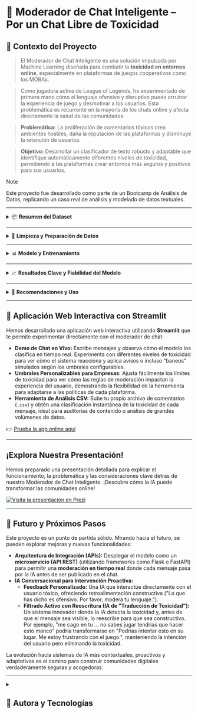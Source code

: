 # 💬 Moderador de Chat Inteligente – Por un Chat Libre de Toxicidad

## 🧩 Contexto del Proyecto

> El Moderador de Chat Inteligente es una solución impulsada por Machine Learning diseñada para combatir la **toxicidad en entornos online**, especialmente en plataformas de juegos cooperativos como los MOBAs.

> Como jugadora activa de League of Legends, he experimentado de primera mano cómo el lenguaje ofensivo y disruptivo puede arruinar la experiencia de juego y desmotivar a los usuarios. Esta problemática es recurrente en la mayoría de los chats online y afecta directamente la salud de las comunidades.

> **Problemática:** La proliferación de comentarios tóxicos crea ambientes hostiles, daña la reputación de las plataformas y disminuye la retención de usuarios.

> **Objetivo:**
> Desarrollar un clasificador de texto robusto y adaptable que identifique automáticamente diferentes niveles de toxicidad, permitiendo a las plataformas crear entornos más seguros y positivos para sus usuarios.

> [!NOTE]
> Este proyecto fue desarrollado como parte de un Bootcamp de Análisis de Datos, replicando un caso real de análisis y modelado de datos textuales.

---

<details>
<summary>📦 <strong>Resumen del Dataset</strong></summary>

El modelo fue entrenado con un extenso dataset de conversaciones de chat, crucial para capturar la diversidad del lenguaje online:

- **Origen Principal:** Datos de chat de juegos, incluyendo un conjunto significativo del repositorio **"Dota 2 Toxic Chat Data" de Kaggle**, que contiene una amplia gama de interacciones en el contexto de juegos multijugador online.
- **Diversidad:** El dataset abarca una variedad de mensajes que reflejan la dinámica real de los chats, desde comentarios inofensivos hasta lenguaje ofensivo y tóxico.
- **Adaptabilidad:** Aunque los datos provienen de Dota 2, la naturaleza del lenguaje tóxico es transversal. Esto hace que el modelo sea **altamente adaptable y escalable para funcionar eficazmente en cualquier otro MOBA** (como League of Legends, Smite, etc.) y, en general, en cualquier plataforma de chat o comunidad online que busque una moderación de contenido avanzada.

</details>

---

<details>
<summary>🧹 <strong>Limpieza y Preparación de Datos</strong></summary>

Para asegurar la calidad y el balance del modelo, se aplicaron los siguientes pasos clave:

- **Estandarización:** Normalización y limpieza del texto para manejar variaciones como mayúsculas/minúsculas, puntuación y caracteres especiales.
- **Tokenización:** Conversión del texto a un formato numérico (tokens) comprensible para el modelo, utilizando el tokenizador de **DistilBERT**.
- **Manejo de Desequilibrio de Clases:** Se utilizó el algoritmo **RandomOverSampler** (parte de `imblearn`) para sobremuestrear las categorías minoritarias (por ejemplo, "Levemente Tóxico" y "Gravemente Tóxico"). Esto es crucial para que el modelo aprenda a identificar estas clases importantes con mayor precisión, sin estar sesgado por la abundancia de mensajes no tóxicos.
- **Preparación para Hugging Face:** Adaptación de los datos al formato `Dataset` compatible con la librería `Hugging Face Transformers` para el entrenamiento.

</details>

---

<details>
<summary>📊 <strong>Modelo y Entrenamiento</strong></summary>

- **Algoritmo Base:** Se utilizó **DistilBERT**, una versión más pequeña y rápida de BERT, optimizada para tareas de clasificación de texto. DistilBERT es un modelo de última generación pre-entrenado en grandes volúmenes de texto, lo que le permite entender el contexto y los matices del lenguaje de forma excepcional.
- **Técnica:** **Fine-tuning** (ajuste fino) de DistilBERT. Esto significa que el modelo pre-entrenado se adaptó específicamente a la tarea de clasificar mensajes de chat tóxicos, aprendiendo de nuestros datos etiquetados.
- **Clasificación Multicategoría:** El modelo clasifica los mensajes en cuatro categorías principales:
    - **No Tóxico:** Mensajes inofensivos y respetuosos.
    - **Acción/Juego:** Mensajes relacionados con la dinámica del juego sin toxicidad.
    - **Levemente Tóxico:** Mensajes con tono negativo o sarcasmo sutil, pero no gravemente ofensivos.
    - **Gravemente Tóxico:** Mensajes con lenguaje vulgar, amenazas o insultos severos.
- **Plataforma de Entrenamiento:** Se utilizó el `Trainer` de la librería `Hugging Face Transformers` para una gestión eficiente del entrenamiento.

</details>

---

<details>
<summary>📈 <strong>Resultados Clave y Fiabilidad del Modelo</strong></summary>

- **Alta Precisión en Detección Crítica:** El modelo demuestra una **alta fiabilidad** en la clasificación de mensajes, especialmente en la detección de contenido "**Gravemente Tóxico**" y "**No Tóxico**". Esto significa que es muy efectivo en identificar el contenido más dañino y en diferenciarlo de los mensajes seguros.
- **Manejo de Sutiles Matices:** Gracias al entrenamiento con DistilBERT y el sobremuestreo, el modelo también tiene una capacidad significativa para identificar el contenido "**Levemente Tóxico**" y de "**Acción/Juego**", aunque estas categorías pueden presentar un mayor desafío debido a su naturaleza más ambigua o su menor representación inicial en los datos.
- **Fiabilidad en Contextos Empresariales:** La robustez del modelo lo hace idóneo para su aplicación en entornos reales, proporcionando una base sólida para la automatización de la moderación de contenido.

**[Aquí se insertarán las métricas detalladas y su explicación simplificada una vez que estén disponibles y el Streamlit funcione.]**

---

### 📄 Informe Detallado del Modelo

Para un análisis técnico más profundo del rendimiento del modelo y las decisiones de diseño, puedes descargar el informe completo aquí:

[Enlace de descarga del informe (PDF/Markdown) - ¡Pronto disponible!]

</details>

---

<details>
<summary>🧭 <strong>Recomendaciones y Uso</strong></summary>

El Moderador de Chat Inteligente es una herramienta potente, pero su implementación óptima requiere considerar:

- **Herramienta de Apoyo, No Sustituto Total:** Debe complementar, no reemplazar por completo, la moderación humana, especialmente para casos complejos que requieran juicio contextual.
- **Umbrales Configurables:** Las empresas pueden ajustar los umbrales de toxicidad y baneo (como se demuestra en la aplicación Streamlit) para adaptar la sensibilidad del moderador a sus políticas específicas de comunidad.
- **Monitoreo Continuo:** Los modelos de IA necesitan ser monitoreados y reentrenados periódicamente con nuevos datos para adaptarse a la evolución del lenguaje y las nuevas formas de toxicidad.
- **Feedback Loop:** Implementar un sistema donde los moderadores humanos puedan corregir las predicciones del modelo, lo que a su vez retroalimenta y mejora futuras versiones del modelo.

</details>

---

## 🚀 Aplicación Web Interactiva con Streamlit

Hemos desarrollado una aplicación web interactiva utilizando **Streamlit** que te permite experimentar directamente con el moderador de chat:

- **Demo de Chat en Vivo:** Escribe mensajes y observa cómo el modelo los clasifica en tiempo real. Experimenta con diferentes niveles de toxicidad para ver cómo el sistema reacciona y aplica avisos o incluso "baneos" simulados según los umbrales configurables.
- **Umbrales Personalizables para Empresas:** Ajusta fácilmente los límites de toxicidad para ver cómo las reglas de moderación impactan la experiencia del usuario, demostrando la flexibilidad de la herramienta para adaptarse a las políticas de cada plataforma.
- **Herramienta de Análisis CSV:** Sube tu propio archivo de comentarios (`.csv`) y obtén una clasificación instantánea de la toxicidad de cada mensaje, ideal para auditorías de contenido o análisis de grandes volúmenes de datos.

👉 [Prueba la app online aquí]([ENLACE_A_TU_APP_STREAMLIT])

---

## ¡Explora Nuestra Presentación!

Hemos preparado una presentación detallada para explicar el funcionamiento, la problemática y las consideraciones clave detrás de nuestro Moderador de Chat Inteligente. ¡Descubre cómo la IA puede transformar las comunidades online!

[![Visita la presentación en Prezi](https://img.shields.io/badge/Prezi-Ver%20Presentaci%C3%B3n-blue?style=for-the-badge&logo=prezi)]([ENLACE_A_TU_PRESENTACION_PREZI])

---

## 🔮 Futuro y Próximos Pasos

Este proyecto es un punto de partida sólido. Mirando hacia el futuro, se pueden explorar mejoras y nuevas funcionalidades:

- **Arquitectura de Integración (APIs):** Desplegar el modelo como un **microservicio (API REST)** (utilizando frameworks como Flask o FastAPI) para permitir una **moderación en tiempo real** donde cada mensaje pasa por la IA antes de ser publicado en el chat.
- **IA Conversacional para Intervención Proactiva:**
    - **Feedback Personalizado:** Una IA que interactúe directamente con el usuario tóxico, ofreciendo retroalimentación constructiva ("Lo que has dicho es ofensivo. Por favor, modera tu lenguaje.").
    - **Filtrado Activo con Reescritura (IA de "Traducción de Toxicidad"):** Un sistema innovador donde la IA detecta la toxicidad y, antes de que el mensaje sea visible, lo reescribe para que sea constructivo. Por ejemplo, "me cago en tu ... no sabes jugar tendrias que hacer esto manco" podría transformarse en "Podrías intentar esto en su lugar. Me estoy frustrando con el juego.", manteniendo la intención del usuario pero eliminando la toxicidad.

La evolución hacia sistemas de IA más contextuales, proactivos y adaptativos es el camino para construir comunidades digitales verdaderamente seguras y acogedoras.

---

<details>
  <summary>
    <h2>👤 Autora y Tecnologías</h2>
  </summary>

[![Rocío](https://img.shields.io/badge/@JimenezRoDA-GitHub-181717?logo=github&style=flat-square)](https://github.com/JimenezRoDA)

---

![Python](https://img.shields.io/badge/Python-3.12.7-blue?logo=python)
![Jupyter](https://img.shields.io/badge/Jupyter-Notebook-orange?logo=jupyter)
![Streamlit](https://img.shields.io/badge/Streamlit-App-red?logo=streamlit)
![Transformers](https://img.shields.io/badge/Hugging%20Face-Transformers-yellow?logo=huggingface)
![PyTorch](https://img.shields.io/badge/PyTorch-Deep%20Learning-orange?logo=pytorch)
![Scikit-learn](https://img.shields.io/badge/Scikit--learn-ML%20Tools-green?logo=scikitlearn)
![Imblearn](https://img.shields.io/badge/Imblearn-Imbalanced%20Data-purple)
![Status](https://img.shields.io/badge/Status-In%20Progress-orange)

[🔝 Volver arriba](#-moderador-de-chat-inteligente--por-un-chat-libre-de-toxicidad)
</details>
